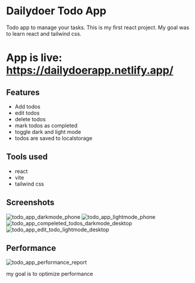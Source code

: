 
# Dailydoer Todo App

Todo app to manage your tasks.
This is my first react project. My goal was to learn react and tailwind css. 

# App is live: https://dailydoerapp.netlify.app/

## Features
- Add todos
- edit todos
- delete todos
- mark todos as completed
- toggle dark and light mode
- todos are saved to localstorage

## Tools used
- react
- vite
- tailwind css


## Screenshots
![todo_app_darkmode_phone](https://github.com/TaruHamalainen/react-todo-app/assets/82812247/12726f09-fa27-4f71-976d-07a0fa25adc1)
![todo_app_lightmode_phone](https://github.com/TaruHamalainen/react-todo-app/assets/82812247/38e4d43a-bdb0-4c2f-9bc1-636955ea5e05)
![todo_app_compeleted_todos_darkmode_desktop](https://github.com/TaruHamalainen/react-todo-app/assets/82812247/e086edc6-5f91-447f-976d-9988937df00e)
![todo_app_edit_todo_lightmode_desktop](https://github.com/TaruHamalainen/react-todo-app/assets/82812247/68f1bff7-7ade-4faf-b24c-82680e2a0db5)

## Performance
![todo_app_performance_report](https://github.com/TaruHamalainen/react-todo-app/assets/82812247/e5ee06be-3a4d-4f3b-8fc4-bfc83302ffdb)


my goal is to optimize performance





